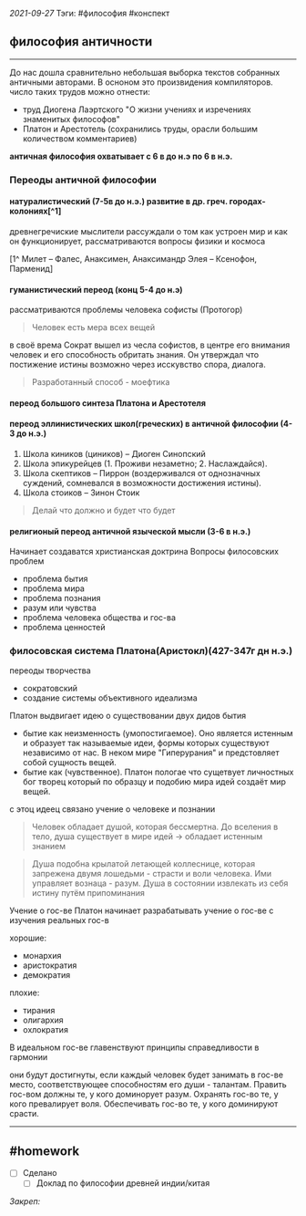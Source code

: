 *2021-09-27*
Тэги: #философия #конспект 
## философия античности
---

До нас дошла сравнительно небольшая выборка текстов собранных античными авторами.
В осноном это произвидения компиляторов. число таких трудов можно отнести:
- труд Диогена Лаэртского "О жизни учениях и изречениях знаменитых философов"
- Платон и Арестотель (сохранились труды, орасли большим количеством комментариев)

**античная философия охватывает с 6 в до н.э по 6 в н.э.**

### Переоды античной философии
#### натуралистический (7-5в до н.э.) развитие в др. греч. городах-колониях[^1]

древнегречиские мыслители рассуждали о том как устроен мир и как он функционирует, рассматриваются вопросы физики и космоса 

[1^ Милет – Фалес, Анаксимен, Анаксимандр
Элея – Ксенофон, Парменид]

#### гуманистический переод (конц 5-4 до н.э) 
рассматриваются проблемы человека
софисты (Протогор)
>Человек есть мера всех вещей

в своё врема Сократ вышел из чесла софистов, в центре его внимания человек и его способность обритать знания. Он утверждал что постижение истины возможно через исскувство спора, диалога. 
>Разработанный способ - моефтика

#### переод большого синтеза Платона и Арестотеля 
#### переод эллинистических школ(греческих) в античной философии (4-3 до н.э.)

1. Школа киников (циников) – Диоген Синопский
2. Школа эпикурейцев (1. Проживи незаметно; 2. Наслаждайся).
3. Школа скептиков – Пиррон (воздерживался от однозначных суждений, сомневался в возможности достижения истины).
4. Школа стоиков – Зинон Стоик

>Делай что должно и будет что будет

#### религионый переод античной языческой мысли (3-6 в н.э.)

Начинает создаватся христианская доктрина
Вопросы филосовских проблем
- проблема бытия
- проблема мира
- проблема познания
- разум или чувства
- проблема человека общества и гос-ва
- проблема ценностей

### филосовская система Платона(Аристокл)(427-347г дн н.э.)

переоды творчества
- сократовский
- создание системы объективного идеализма

Платон выдвигает идею о существовании двух дидов бытия
- бытие как неизменность (умопостигаемое). Оно является истенным и образует так называемые идеи, формы которых существуют независимо от нас. В неком мире "Гиперурания" и предстовляет собой сущность вещей.
- бытие как (чувственное). Платон пологае что сущетвует личностных бог творец который по образцу и подобию мира идей создаёт мир вещей.

с этоц идеец связано учение о человеке и познании
>Человек обладает душой, которая бессмертна. До вселения в тело, душа существует в мире идей -> обладает истенным знанием

>Душа подобна крылатой летающей коллеснице, которая запрежена двумя лошедьми - страсти и воли человека. Ими управляет вознаца - разум. Душа в состоянии извлекать из себя истину путём припоминания

Учение о гос-ве
Платон начинает разрабатывать учение о гос-ве с изучения реальных гос-в

хорошие:
- монархия
- аристократия
- демократия

плохие:
- тирания
- олигархия
- охлократия

В идеальном гос-ве главенствуют принципы справедливости в гармонии

они будут достигнуты, если каждый человек будет занимать в гос-ве место, соответствующее способностям его души - талантам. Править гос-вом должны те, у кого доминорует разум. Охранять гос-во те, у кого превалирует воля. Обеспечивать гос-во те, у кого доминируют срасти.

---

##    #homework 

- [ ]  Сделано
	- [ ] Доклад по философии древней индии/китая

_Закреп:_
